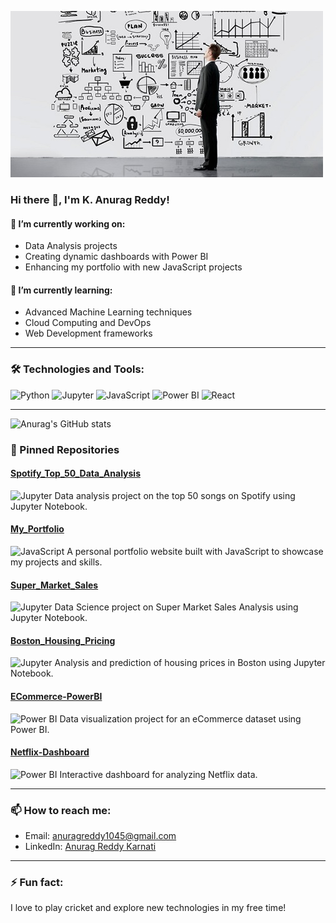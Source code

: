 ![Data Scientist](data-scientist2.jpg)

### Hi there 👋, I'm K. Anurag Reddy!

#### 🔭 I’m currently working on:
- Data Analysis projects
- Creating dynamic dashboards with Power BI
- Enhancing my portfolio with new JavaScript projects

#### 🌱 I’m currently learning:
- Advanced Machine Learning techniques
- Cloud Computing and DevOps
- Web Development frameworks

---

### 🛠️ Technologies and Tools:
![Python](https://img.shields.io/badge/Python-3776AB?style=flat&logo=python&logoColor=white)
![Jupyter](https://img.shields.io/badge/Jupyter-F37626?style=flat&logo=jupyter&logoColor=white)
![JavaScript](https://img.shields.io/badge/JavaScript-F7DF1E?style=flat&logo=javascript&logoColor=black)
![Power BI](https://img.shields.io/badge/Power%20BI-F2C811?style=flat&logo=power%20bi&logoColor=black)
![React](https://img.shields.io/badge/React-20232A?style=flat&logo=react&logoColor=61DAFB)

---

![Anurag's GitHub stats](https://github-readme-stats.vercel.app/api?username=Anurag1045&show_icons=true&theme=radical)

### 📌 Pinned Repositories

#### [Spotify_Top_50_Data_Analysis](https://github.com/Anurag1045/Spotify_Top_50_Data_Analysis)
![Jupyter](https://img.shields.io/badge/Jupyter-Notebook-orange)
Data analysis project on the top 50 songs on Spotify using Jupyter Notebook.

#### [My_Portfolio](https://github.com/Anurag1045/My_Portfolio)
![JavaScript](https://img.shields.io/badge/JavaScript-yellow)
A personal portfolio website built with JavaScript to showcase my projects and skills.

#### [Super_Market_Sales](https://github.com/Anurag1045/Super_Market_Sales)
![Jupyter](https://img.shields.io/badge/Jupyter-Notebook-orange)
Data Science project on Super Market Sales Analysis using Jupyter Notebook.

#### [Boston_Housing_Pricing](https://github.com/Anurag1045/Boston_Housing_Pricing)
![Jupyter](https://img.shields.io/badge/Jupyter-Notebook-orange)
Analysis and prediction of housing prices in Boston using Jupyter Notebook.

#### [ECommerce-PowerBI](https://github.com/Anurag1045/ECommerce-PowerBI)
![Power BI](https://img.shields.io/badge/Power--BI-yellow)
Data visualization project for an eCommerce dataset using Power BI.

#### [Netflix-Dashboard](https://github.com/Anurag1045/Netflix-Dashboard)
![Power BI](https://img.shields.io/badge/Power--BI-yellow)
Interactive dashboard for analyzing Netflix data.

---
### 📫 How to reach me:
- Email: anuragreddy1045@gmail.com
- LinkedIn: [Anurag Reddy Karnati](https://www.linkedin.com/in/anurag45/)

---

### ⚡ Fun fact:
I love to play cricket and explore new technologies in my free time!
